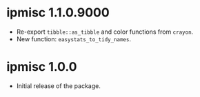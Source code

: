 # ipmisc 1.1.0.9000

  - Re-export `tibble::as_tibble` and color functions from `crayon`.
  - New function: `easystats_to_tidy_names`.

# ipmisc 1.0.0

  - Initial release of the package.
